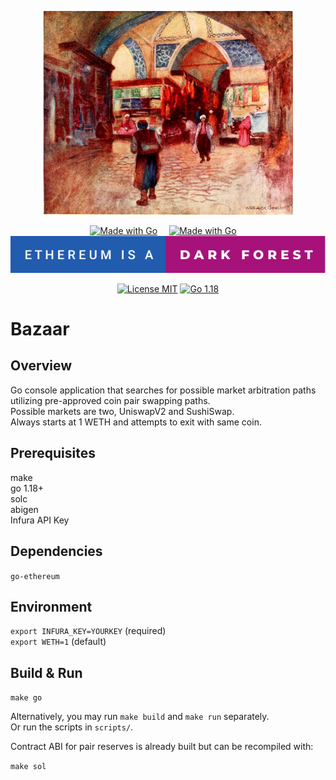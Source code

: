 
<p align="center">
    <img alt="Grand Bazaar" src="assets/bazaar.jpg" width="400px"/>
</p>

<div align="center">

  <a style="margin-right:15px" href="#"><img src="https://forthebadge.com/images/badges/made-with-go.svg" alt="Made with Go"/></a>
  <a style="margin-right:15px" href="#"><img src="https://forthebadge.com/images/badges/powered-by-black-magic.svg" alt="Made with Go"/></a>
  <a href="https://www.paradigm.xyz/2020/08/ethereum-is-a-dark-forest"><img src="assets/dark-forest.svg" alt="Ethereum is a dark forest"/></a>


  <a href="https://opensource.org/licenses/MIT"><img src="https://img.shields.io/badge/License-MIT-brightgreen.svg" alt="License MIT"/></a>
  <a href="https://opensource.org/licenses/MIT"><img src="https://img.shields.io/badge/go-1.18-blue.svg" alt="Go 1.18"/></a>
</div>


# Bazaar

## Overview

Go console application that searches for possible market arbitration paths utilizing pre-approved coin pair swapping paths.  
Possible markets are two, UniswapV2 and SushiSwap.  
Always starts at 1 WETH and attempts to exit with same coin.

## Prerequisites

make  
go 1.18+  
solc  
abigen  
Infura API Key

## Dependencies

`go-ethereum`

## Environment

`export INFURA_KEY=YOURKEY` (required)  
`export WETH=1` (default)

## Build & Run

`make go`  

Alternatively, you may run `make build` and `make run` separately.  
Or run the scripts in `scripts/`.  

Contract ABI for pair reserves is already built but can be recompiled with:  

`make sol`